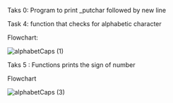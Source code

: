 Taks 0: Program to print _putchar followed by new line






Task 4: function that checks for alphabetic character


Flowchart:



![alphabetCaps (1)](https://user-images.githubusercontent.com/45595263/196633879-b25341e5-89dd-471a-bb4f-97b93d75defe.png)




Taks 5 : Functions prints the sign of number



Flowchart



![alphabetCaps (3)](https://user-images.githubusercontent.com/45595263/196645860-79c0f6a2-25ac-4977-a5fb-73d13cd7e35e.png)

